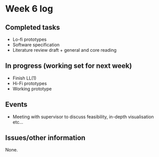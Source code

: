 # Week 6 log

## Completed tasks

- Lo-fi prototypes
- Software specification
- Literature review draft + general and core reading

## In progress (working set for next week)

- Finish LL(1)
- Hi-Fi prototypes
- Working prototype

## Events

- Meeting with supervisor to discuss feasibility, in-depth visualisation etc...

## Issues/other information

None.